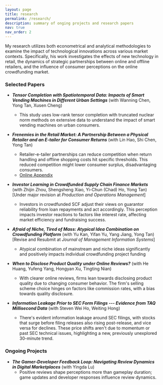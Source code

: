 ```yaml
---
layout: page
title: research
permalink: /research/
description: summary of onging projects and research papers
nav: true
nav_order: 2
---
```


My research utilizes both econometrical and analytical methodologies to examine the impact of technological innovations across various market contexts. Specifically, his work investigates the effects of new technology in retail, the dynamics of strategic partnerships between online and offline retailers, and the influence of consumer perceptions on the online crowdfunding market. 

### Selected Papers

- ***Tensor Completion with Spatiotemporal Data: Impacts of Smart Vending Machines in Different Urban Settings*** (with Wanning Chen, Yong Tan, Xusen Cheng)
  - This study uses low-rank tensor completion with truncated nuclear norm methods on extensive data to understand the impact of smart vending machines on urban consumers.

- ***Frenemies in the Retail Market: A Partnership Between a Physical Retailer and an E-tailer for Consumer Returns*** (with Lin Hao, Shi Chen, Yong Tan) 
  -  Retailer-e-tailer partnerships can reduce competition when return handling and offline shopping costs hit specific thresholds. This reduced competition might lower consumer surplus, disadvantaging consumers.
  - [Online Appendix](/assets/appendices/RPPR/ZhangHaoTan-2023-appendix.pdf)

- ***Investor Learning in Crowdfunded Supply Chain Finance Markets*** (with Zhijin Zhou, Shengsheng Xiao, Yi-Chun (Chad) Ho, Yong Tan) [Under major revision at *Production and Operations Management*]
  - Investors in crowdfunded SCF adjust their views on guarantor reliability from loan repayments and act accordingly. This perception impacts investor reactions to factors like interest rate, affecting market efficiency and fundraising success.

- ***Afraid of Niche, Tired of Mass: Atypical Idea Combination on Crowdfunding Platform*** (with Yu Kan, Yifan Yu, Yang Jiang, Yong Tan) [Revise and Resubmit at *Journal of Management Information Systems*]
  - Atypical combination of mainstream and niche ideas significantly and positively impacts individual crowdfunding project funding
  
- ***When to Disclose Product Quality under Online Reviews?*** (with He Huang, Yufeng Yang, Hongyan Xu, Tingting Nian) 
  - With clearer online reviews, firms lean towards disclosing product quality due to changing consumer behavior. The firm's selling scheme choice hinges on factors like commission rates, with a bias towards quality disclosure.

- ***Information Leakage Prior to SEC Form Filings --- Evidence from TAQ Millisecond Data*** (with Steven Wei Ho, Weiting Hong)
  - There's evident information leakage around SEC filings, with stocks that surge before filing releases also rising post-release, and vice versa for declines. These price shifts aren't due to momentum or past SEC technical issues, highlighting a new, previously unexplored 30-minute trend.

### Ongoing Projects

- ***The Gamer-Developer Feedback Loop: Navigating Review Dynamics in Digital Marketplaces*** (with Yingda Lu)
  - Positive reviews shape perceptions more than gameplay duration; game updates and developer responses influence review dynamics.
  



